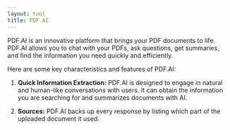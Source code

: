 ```yaml
---
layout: tool
title: PDF.AI
---
```


PDF.AI is an innovative platform that brings your PDF documents to life. PDF.AI allows you to chat with your PDFs, ask questions, get summaries, and find the information you need quickly and efficiently.

Here are some key characteristics and features of PDF.AI:

1. **Quick Information Extraction:** PDF.AI is designed to engage in natural and human-like conversations with users. It can obtain the information you are searching for and summarizes documents with AI. 

2. **Sources:** PDF.AI backs up every response by listing which part of the uploaded document it used. 

